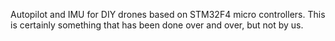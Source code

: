 Autopilot and IMU for DIY drones based on STM32F4 micro controllers. This is certainly something that has been done over and over, but not by us.